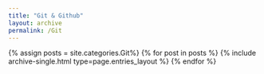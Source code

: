 ```yaml
---
title: "Git & Github"
layout: archive
permalink: /Git
---
```



{% assign posts = site.categories.Git%}
{% for post in posts %} {% include archive-single.html type=page.entries_layout %} {% endfor %}
